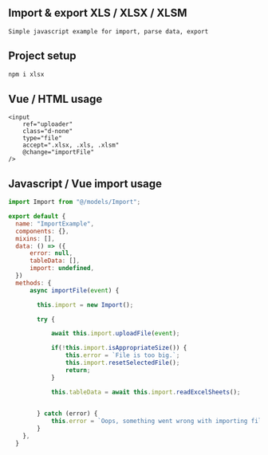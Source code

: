 ## Import & export XLS / XLSX / XLSM
    Simple javascript example for import, parse data, export

## Project setup
```bash
npm i xlsx
```

## Vue / HTML usage
```vue
<input
    ref="uploader"
    class="d-none"
    type="file"
    accept=".xlsx, .xls, .xlsm"
    @change="importFile"
/>
```

## Javascript / Vue import usage
```javascript
import Import from "@/models/Import";

export default {
  name: "ImportExample",
  components: {},
  mixins: [],
  data: () => ({
      error: null,
      tableData: [],
      import: undefined,
  })
  methods: {
      async importFile(event) {

        this.import = new Import();

        try {

            await this.import.uploadFile(event);

            if(!this.import.isAppropriateSize()) { 
                this.error = `File is too big.`;
                this.import.resetSelectedFile();
                return;
            } 

            this.tableData = await this.import.readExcelSheets();

            
        } catch (error) {
            this.error = `Oops, something went wrong with importing file.`;
        }
    },
  }
```